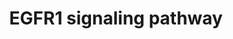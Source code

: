 ---
annotations:
- id: PW:0000170
  parent: signaling pathway
  type: Pathway Ontology
  value: epidermal growth factor/neuregulin signaling pathway
authors:
- A.Pandey
- MaintBot
- Michiel
- AlexanderPico
- Christine Chichester
- Jmelius
- Eweitz
description: 'The androgen receptor is a member of the nuclear receptor family of
  ligand activated transcription factors. These receptors bind to steroid hormones,
  thyroid hormone, retinoids and vitamin D among others, dimerize and bind to DNA.
  Its ligands include testosterone, dehydroepiandrosterone and androstenedione. Stimulation
  of the receptor activates the SMAD signaling module.  Source: http://www.netpath.org/pathways?path_id=NetPath_4'
last-edited: 2021-05-23
organisms:
- Mus musculus
redirect_from:
- /index.php/Pathway:WP572
- /instance/WP572
- /instance/WP572_rr117874
revision: r117874
schema-jsonld:
- '@context': https://schema.org/
  '@id': https://wikipathways.github.io/pathways/WP572.html
  '@type': Dataset
  creator:
    '@type': Organization
    name: WikiPathways
  description: 'The androgen receptor is a member of the nuclear receptor family of
    ligand activated transcription factors. These receptors bind to steroid hormones,
    thyroid hormone, retinoids and vitamin D among others, dimerize and bind to DNA.
    Its ligands include testosterone, dehydroepiandrosterone and androstenedione.
    Stimulation of the receptor activates the SMAD signaling module.  Source: http://www.netpath.org/pathways?path_id=NetPath_4'
  keywords:
  - 2900057D21Rik
  - ABI1
  - ATF1
  - Akt1
  - Ap2a1
  - Araf
  - Arf4
  - Bcar1
  - Camk2a
  - Casp9
  - Cav1
  - Cav2
  - Cbl
  - Cblb
  - Cblc
  - Cdc42
  - Ceacam1
  - Cebpa
  - Cebpb
  - Creb1
  - Crk
  - Crkl
  - Csk
  - Ctnnd1
  - Ddef1
  - Dip3b
  - Dnm1
  - Dok2
  - Dusp1
  - EPPK1
  - Eef1a1
  - Egf
  - Egfr
  - Elf3
  - Elk1
  - Elk4
  - Epn1
  - Eps15
  - Eps15l1
  - Eps8
  - Errfi1
  - Fos
  - Foxo1
  - Gab1
  - Gab2
  - Git1
  - Gja1
  - Grb10
  - Grb14
  - Grb2
  - Grb7
  - Hat1
  - Hdac1
  - Hdh
  - Hip1
  - Hras1
  - Inppl1
  - Itch
  - Jak1
  - Jak2
  - Jun
  - Jund1
  - Kras
  - Krt1-17
  - Krt1-18
  - Krt2-7
  - Krt2-8
  - LOC382523
  - MAP3K1
  - Map2k1
  - Map2k2
  - Map2k3
  - Map2k5
  - Map2k7
  - Map3k14
  - Map3k2
  - Map3k3
  - Map3k4
  - Mapk1
  - Mapk14
  - Mapk3
  - Mapk7
  - Mapk8
  - Mcf2
  - Mta2
  - Myc
  - Nck1
  - Nck2
  - Ndufa13
  - Nras
  - PIK3R1
  - Pak1
  - Pebp1
  - Pik3c2b
  - Pik3ca
  - Pik3cb
  - Pik3cd
  - Pik3cg
  - Pik3r2
  - Pik3r3
  - Pitpna
  - Pkn2
  - Plcg1
  - Plcg2
  - Pld1
  - Pld2
  - Plec1
  - Plscr1
  - Prkar1a
  - Prkca
  - Prkcb1
  - Prkci
  - Prkcm
  - Prkcz
  - Ptk2b
  - Ptk6
  - Ptpn11
  - Ptpn12
  - Ptpn5
  - Ptpn6
  - Ptprr
  - Pxn
  - Rab5a
  - Rac1
  - Raf1
  - Ralb
  - Ralbp1
  - Ralgds
  - Rasa1
  - Rbbp7
  - Reps1
  - Reps2
  - Rfxank
  - Rgs16
  - Ripk1
  - Rps6ka1
  - Rps6ka2
  - Rps6ka3
  - Rps6ka5
  - Sh2d3c
  - Sh3bgrl
  - Sh3gl2
  - Sh3gl3
  - Sh3kbp1
  - Shc1
  - Shoc2
  - Sin3a
  - Smad2
  - Smad3
  - Snca
  - Snrpd2
  - Socs1
  - Socs3
  - Sos1
  - Sos2
  - Sp1
  - Spry2
  - Src
  - Stat1
  - Stat2
  - Stat3
  - Stat5a
  - Stat5b
  - Stxbp1
  - Tgif
  - Tieg3
  - Tnip1
  - Tnk2
  - Usp6nl
  - Vav1
  - Vav2
  - Vav3
  - Wasl
  - Wnk1
  - Ywhab
  - Zfp259
  license: CC0
  name: EGFR1 signaling pathway
seo: CreativeWork
title: EGFR1 signaling pathway
wpid: WP572
---